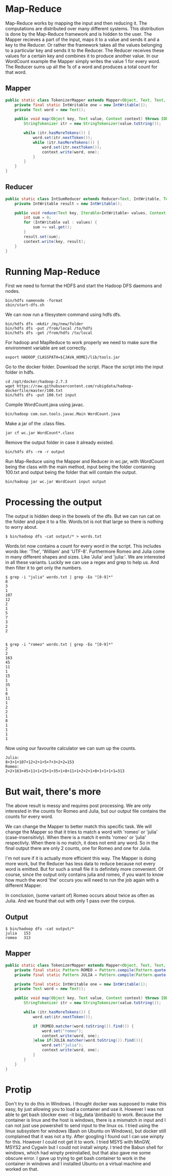 # Map-Reduce
Map-Reduce works by mapping the input and then reducing it. The computations are distributed over many different systems. This distribution is done by the Map-Reduce framework and is hidden to the user. The Mapper recieves a part of the input, maps it to a value and sends it and a key to the Reducer. Or rather the framework takes all the values belonging to a particular key and sends it to the Reducer. The Reducer receives these values for a certain key and combines it to produce another value. In our WordCount example the Mapper simply writes the value 1 for every word. The Reducer sums up all the 1s of a word and produces a total count for that word.   
 
## Mapper
```java
public static class TokenizerMapper extends Mapper<Object, Text, Text, IntWritable> {
    private final static IntWritable one = new IntWritable(1);
    private Text word = new Text();

    public void map(Object key, Text value, Context context) throws IOException, InterruptedException {
        StringTokenizer itr = new StringTokenizer(value.toString());

        while (itr.hasMoreTokens()) {
            word.set(itr.nextToken());
            while (itr.hasMoreTokens()) {
                word.set(itr.nextToken());
                context.write(word, one);
            }
        }
    }
}
```

## Reducer
```java
public static class IntSumReducer extends Reducer<Text, IntWritable, Text, IntWritable> {
    private IntWritable result = new IntWritable();

    public void reduce(Text key, Iterable<IntWritable> values, Context context) throws IOException, InterruptedException {
        int sum = 0;
        for (IntWritable val : values) {
            sum += val.get();
        }
        result.set(sum);
        context.write(key, result);
    }
}
```

# Running Map-Reduce
First we need to format the HDFS and start the Hadoop DFS daemons and nodes.
```
bin/hdfs namenode -format
sbin/start-dfs.sh
```

We can now run a filesystem command using hdfs dfs.
```
bin/hdfs dfs -mkdir /my/new/folder
bin/hdfs dfs -put /from/local /to/hdfs
bin/hdfs dfs -get /from/hdfs /to/local
```

For hadoop and MapReduce to work properly we need to make sure the environment variable are set correctly.
```
export HADOOP_CLASSPATH=${JAVA_HOME}/lib/tools.jar
```

Go to the docker folder. Download the script. Place the script into the input folder in hdfs.
```
cd /opt/docker/hadoop-2.7.3
wget https://raw.githubusercontent.com/rubigdata/hadoop-dockerfile/master/100.txt
bin/hdfs dfs -put 100.txt input
```

Compile WordCount.java using javac.
```
bin/hadoop com.sun.tools.javac.Main WordCount.java
```

Make a jar of the .class files.
```
jar cf wc.jar WordCount*.class
```

Remove the output folder in case it already existed.
```
bin/hdfs dfs -rm -r output
```

Run Map-Reduce using the Mapper and Reducer in wc.jar, with WordCount being the class with the main method, input being the folder containing 100.txt and output being the folder that will contain the output.
```
bin/hadoop jar wc.jar WordCount input output
```

# Processing the output  
The output is hidden deep in the bowels of the dfs. But we can run cat on the folder and pipe it to a file. Words.txt is not that large so there is nothing to worry about.

```
$ bin/hadoop dfs -cat output/* > words.txt
```

Words.txt now contains a count for every word in the script. This includes words like: 'The', 'William' and 'UTF-8'. Furthermore  Romeo and Julia come in many different shapes and sizes. Like 'Julia' and 'julia:'. We are interested in all these variants. Luckily we can use a regex and grep to help us. And then filter it to get only the numbers.
```
$ grep -i "julia" words.txt | grep -Eo "[0-9]*"  
8  
3  
1  
107  
12  
2  
1  
5  
7  
3  
2  
2  


$ grep -i "romeo" words.txt | grep -Eo "[0-9]*"  
2  
2  
163  
45  
11  
1  
15  
1  
35  
1  
8  
11  
1  
2  
2  
1  
8  
1  
1  
1  
1  
```

Now using our favourite calculator we can sum up the counts.
```
Julia:
8+3+1+107+12+2+1+5+7+3+2+2=153
Romeo:
2+2+163+45+11+1+15+1+35+1+8+11+1+2+2+1+8+1+1+1+1=313
```

# But wait, there's more
The above result is messy and requires post processing. We are only interested in the counts for Romeo and Julia, but our output file contains the counts for every word.

We can change the Mapper to better match this specific task. We will change the Mapper so that it tries to match a word with 'romeo' or 'julia' (case-insensitivly). When there is a match it emits 'romeo' or 'julia' respectivly. When there is no match, it does not emit any word. So in the final output there are only 2 counts, one for Romeo and one for Julia. 

I'm not sure if it is actually more efficient this way. The Mapper is doing more work, but the Reducer has less data to reduce because not every word is emitted. But for such a small file it is definitely more convenient. Of course, since the output only contains julia and romeo, if you want to know how much the word 'the' occurs you will need to run the job again with a different Mapper.

In conclusion, (some variant of) Romeo occurs about twice as often as Julia. And we found that out with only 1 pass over the corpus.

## Output
```
$ bin/hadoop dfs -cat output/*
julia	153
romeo	313
```

## Mapper
```java
public static class TokenizerMapper extends Mapper<Object, Text, Text, IntWritable> {
    private final static Pattern ROMEO = Pattern.compile(Pattern.quote("romeo"), Pattern.CASE_INSENSITIVE);
    private final static Pattern JULIA = Pattern.compile(Pattern.quote("julia"), Pattern.CASE_INSENSITIVE);

    private final static IntWritable one = new IntWritable(1);
    private Text word = new Text();

    public void map(Object key, Text value, Context context) throws IOException, InterruptedException {
        StringTokenizer itr = new StringTokenizer(value.toString());

        while (itr.hasMoreTokens()) {
            word.set(itr.nextToken());

            if (ROMEO.matcher(word.toString()).find()) {
                word.set("romeo");
                context.write(word, one);
            }else if(JULIA.matcher(word.toString()).find()){
                word.set("julia");
                context.write(word, one);
            }
        }
    }
}
```

# Protip
Don't try to do this in Windows. I thought docker was supposed to make this easy, by just allowing you to load a container and use it. However I was not able to get bash (docker exec -it big_data \bin\bash) to work. Because the container is linux and the host is windows, there is a mismatch in input and I can not just use powershell to send input to the linux os. I tried using the linux subsystem for windows (Bash on Ubuntu on Windows), but docker still complained that it was not a tty. After googling I found out I can use winpty for this. However I could not get it to work. I tried MSYS with MinGW, MSYS2 and Cygwin but I could not install winpty. I tried the Babun shell for windows, which had winpty preinstalled, but that also gave me some obscure error. I gave up trying to get bash container to work in the container in windows and I installed Ubuntu on a virtual machine and worked on that.







